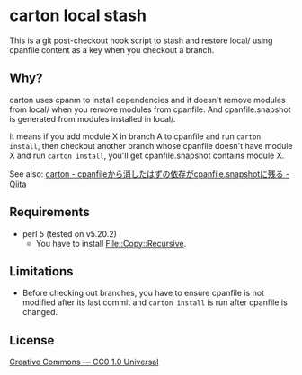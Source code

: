 # carton local stash

This is a git post-checkout hook script to stash and restore local/ using cpanfile content as a key when you checkout a branch.

## Why?

carton uses cpanm to install dependencies and it doesn't remove modules from local/ when you remove modules from cpanfile. And cpanfile.snapshot is generated from modules installed in local/.

It means if you add module X in branch A to cpanfile and run `carton install`, then checkout another branch whose cpanfile doesn't have module X and run `carton install`, you'll get cpanfile.snapshot contains module X.

See also: [carton - cpanfileから消したはずの依存がcpanfile.snapshotに残る - Qiita](http://qiita.com/vzvu3k6k/items/72955846d29dbd508e36)

## Requirements

- perl 5 (tested on v5.20.2)
  - You have to install [File::Copy::Recursive](http://search.cpan.org/~dmuey/File-Copy-Recursive-0.38/Recursive.pm).

## Limitations

- Before checking out branches, you have to ensure cpanfile is not modified after its last commit and `carton install` is run after cpanfile is changed.

## License

[Creative Commons — CC0 1.0 Universal](https://creativecommons.org/publicdomain/zero/1.0/)
